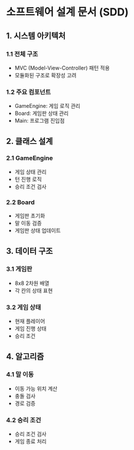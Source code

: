 # 소프트웨어 설계 문서 (SDD)

## 1. 시스템 아키텍처
### 1.1 전체 구조
- MVC (Model-View-Controller) 패턴 적용
- 모듈화된 구조로 확장성 고려

### 1.2 주요 컴포넌트
- GameEngine: 게임 로직 관리
- Board: 게임판 상태 관리
- Main: 프로그램 진입점

## 2. 클래스 설계
### 2.1 GameEngine
- 게임 상태 관리
- 턴 진행 로직
- 승리 조건 검사

### 2.2 Board
- 게임판 초기화
- 말 이동 검증
- 게임판 상태 업데이트

## 3. 데이터 구조
### 3.1 게임판
- 8x8 2차원 배열
- 각 칸의 상태 표현

### 3.2 게임 상태
- 현재 플레이어
- 게임 진행 상태
- 승리 조건

## 4. 알고리즘
### 4.1 말 이동
- 이동 가능 위치 계산
- 충돌 검사
- 경로 검증

### 4.2 승리 조건
- 승리 조건 검사
- 게임 종료 처리 